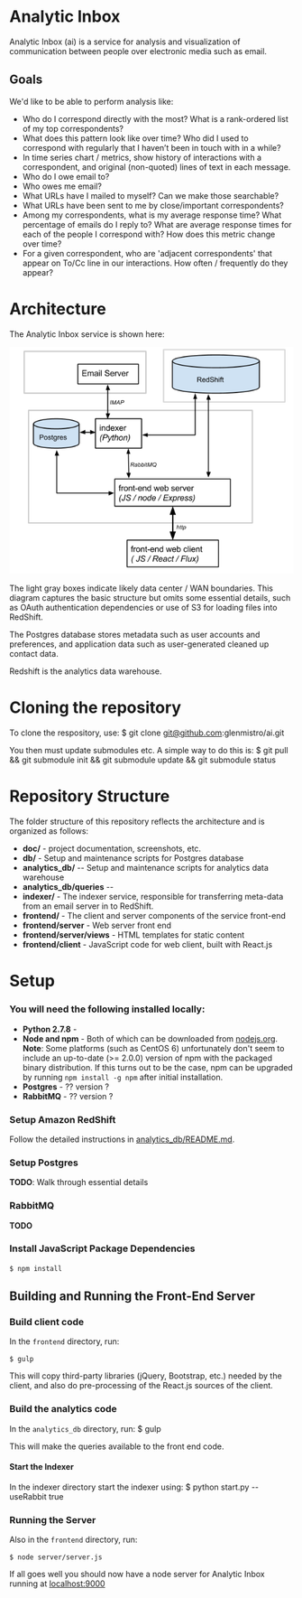 # Analytic Inbox

Analytic Inbox (ai) is a service for analysis and visualization of communication between people over electronic media such as email.

## Goals

We'd like to be able to perform analysis like:

   * Who do I correspond directly with the most?  What is a rank-ordered list of my top correspondents?
   * What does this pattern look like over time?  Who did I used to correspond with regularly that I haven’t been in touch with in a while?
   * In time series chart / metrics, show history of interactions with a correspondent, and original (non-quoted) lines of text in each message.
   * Who do I owe email to?
   * Who owes me email?
   * What URLs have I mailed to myself?  Can we make those searchable?
   * What URLs have been sent to me by close/important correspondents?
   * Among my correspondents, what is my average response time?  What percentage of emails do I reply to?  What are average response times for each of the people I correspond with?  How does this metric change over time?
   * For a given correspondent, who are 'adjacent correspondents' that appear on To/Cc line in our interactions.  How often / frequently do they appear?

# Architecture

The Analytic Inbox service is shown here:

![Analytic Inbox Architecture](doc/images/architecture.png "ai architecture")

The light gray boxes indicate likely data center / WAN boundaries.
This diagram captures the basic structure but omits some essential details, such as OAuth authentication dependencies or use of S3 for loading files into RedShift.

The Postgres database stores metadata such as user accounts and preferences, and application data such as user-generated cleaned up contact data.

Redshift is the analytics data warehouse.

# Cloning the repository

To clone the respository, use:
    $ git clone git@github.com:glenmistro/ai.git

You then must update submodules etc. A simple way to do this is:
    $ git pull && git submodule init && git submodule update && git submodule status

# Repository Structure

The folder structure of this repository reflects the architecture and is organized as follows:

- **doc/** - project documentation, screenshots, etc.
- **db/** - Setup and maintenance scripts for Postgres database
- **analytics_db/** -- Setup and maintenance scripts for analytics data warehouse
- **analytics_db/queries** --
- **indexer/** - The indexer service, responsible for transferring meta-data from an email server in to RedShift. 
- **frontend/** - The client and server components of the service front-end
- **frontend/server** - Web server front end
- **frontend/server/views** - HTML templates for static content
- **frontend/client** - JavaScript code for web client, built with React.js

# Setup

### You will need the following installed locally:

- **Python 2.7.8** -
- **Node and npm** - Both of which can be downloaded from [nodejs.org](http://www.nodejs.org/).  **Note**: Some platforms (such as CentOS 6) unfortunately don't seem to include an up-to-date (>= 2.0.0) version of npm with the packaged binary distribution.  If this turns out to be the case, npm can be upgraded by running `npm install -g npm` after initial installation.
- **Postgres** - ?? version ?
- **RabbitMQ** - ?? version ?

### Setup Amazon RedShift

Follow the detailed instructions in [analytics_db/README.md](analytics_db/README.md).

### Setup Postgres

**TODO**: Walk through essential details

### RabbitMQ

**TODO**

### Install JavaScript Package Dependencies

    $ npm install

## Building and Running the Front-End Server

### Build client code

In the `frontend` directory, run:

    $ gulp

This will copy third-party libraries (jQuery, Bootstrap, etc.) needed by the client, and also do pre-processing of the React.js sources of the client.

### Build the analytics code

In the `analytics_db` directory, run:
    $ gulp

This will make the queries available to the front end code.

#### Start the Indexer

In the indexer directory start the indexer using:
    $ python start.py --useRabbit true

### Running the Server

Also in the `frontend` directory, run:

    $ node server/server.js

If all goes well you should now have a node server for Analytic Inbox running at [localhost:9000](http://localhost:9000)